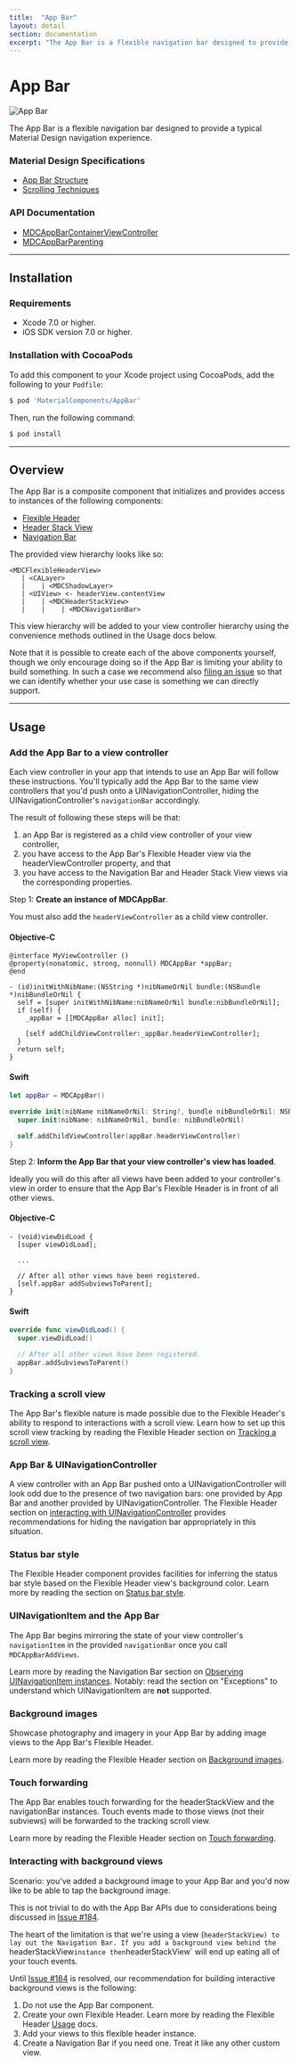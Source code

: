 ```yaml
---
title:  "App Bar"
layout: detail
section: documentation
excerpt: "The App Bar is a flexible navigation bar designed to provide a typical Material Design navigation experience."
---
```

# App Bar

![App Bar](docs/assets/appbar_screenshot.png)
<!--{: .ios-screenshot .right }-->

The App Bar is a flexible navigation bar designed to provide a typical Material Design
navigation experience.
<!--{: .intro :}-->

### Material Design Specifications

<ul class="icon-list">
  <li class="icon-link"><a href="https://www.google.com/design/spec/layout/structure.html#structure-app-bar">App Bar Structure</a></li>
  <li class="icon-link"><a href="https://www.google.com/design/spec/patterns/scrolling-techniques.html">Scrolling Techniques</a></li>
</ul>

### API Documentation

<ul class="icon-list">
  <li class="icon-link"><a href="/apidocs/AppBar/Classes/MDCAppBarContainerViewController.html">MDCAppBarContainerViewController</a></li>
  <li class="icon-link"><a href="/apidocs/AppBar/Protocols/MDCAppBarParenting.html">MDCAppBarParenting</a></li>
</ul>

- - -

## Installation

### Requirements

- Xcode 7.0 or higher.
- iOS SDK version 7.0 or higher.

### Installation with CocoaPods

To add this component to your Xcode project using CocoaPods, add the following to your `Podfile`:

~~~ bash
$ pod 'MaterialComponents/AppBar'
~~~

Then, run the following command:

~~~ bash
$ pod install
~~~

- - -

## Overview

The App Bar is a composite component that initializes and provides access to instances of the
following components:

- [Flexible Header](../FlexibleHeader)
- [Header Stack View](../HeaderStackView)
- [Navigation Bar](../NavigationBar)

The provided view hierarchy looks like so:

    <MDCFlexibleHeaderView>
       | <CALayer>
       |    | <MDCShadowLayer>
       | <UIView> <- headerView.contentView
       |    | <MDCHeaderStackView>
       |    |    | <MDCNavigationBar>

This view hierarchy will be added to your view controller hierarchy using the convenience methods
outlined in the Usage docs below.

Note that it is possible to create each of the above components yourself, though we only encourage
doing so if the App Bar is limiting your ability to build something. In such a case we recommend
also [filing an issue](https://github.com/google/material-components-ios/issues/new) so that we can
identify whether your use case is something we can directly support.



- - -

## Usage

### Add the App Bar to a view controller

Each view controller in your app that intends to use an App Bar will follow these instructions.
You'll typically add the App Bar to the same view controllers that you'd push onto a
UINavigationController, hiding the UINavigationController's `navigationBar` accordingly.

The result of following these steps will be that:

1. an App Bar is registered as a child view controller of your view controller,
2. you have access to the App Bar's Flexible Header view via the headerViewController property, and
   that
3. you have access to the Navigation Bar and Header Stack View views via the corresponding
   properties.

Step 1: **Create an instance of MDCAppBar**.

You must also add the `headerViewController` as a child view controller.

<!--<div class="material-code-render" markdown="1">-->
#### Objective-C

~~~ objc
@interface MyViewController ()
@property(nonatomic, strong, nonnull) MDCAppBar *appBar;
@end

- (id)initWithNibName:(NSString *)nibNameOrNil bundle:(NSBundle *)nibBundleOrNil {
  self = [super initWithNibName:nibNameOrNil bundle:nibBundleOrNil];
  if (self) {
    _appBar = [[MDCAppBar alloc] init];

    [self addChildViewController:_appBar.headerViewController];
  }
  return self;
}
~~~

#### Swift
~~~ swift
let appBar = MDCAppBar()

override init(nibName nibNameOrNil: String?, bundle nibBundleOrNil: NSBundle?) {
  super.init(nibName: nibNameOrNil, bundle: nibBundleOrNil)

  self.addChildViewController(appBar.headerViewController)
}
~~~
<!--</div>-->

Step 2: **Inform the App Bar that your view controller's view has loaded**.

Ideally you will do this after all views have been added to your controller's view in order to
ensure that the App Bar's Flexible Header is in front of all other views.

<!--<div class="material-code-render" markdown="1">-->
#### Objective-C
~~~ objc
- (void)viewDidLoad {
  [super viewDidLoad];

  ...

  // After all other views have been registered.
  [self.appBar addSubviewsToParent];
}
~~~

#### Swift
~~~ swift
override func viewDidLoad() {
  super.viewDidLoad()

  // After all other views have been registered.
  appBar.addSubviewsToParent()
}
~~~
<!--</div>-->

### Tracking a scroll view

The App Bar's flexible nature is made possible due to the Flexible Header's ability to respond to
interactions with a scroll view. Learn how to set up this scroll view tracking by reading the
Flexible Header section on [Tracking a scroll view](../FlexibleHeader/#tracking-a-scroll-view).

### App Bar & UINavigationController

A view controller with an App Bar pushed onto a UINavigationController will look odd due to the
presence of two navigation bars: one provided by App Bar and another provided by
UINavigationController. The Flexible Header section on
[interacting with UINavigationController](../FlexibleHeader/#interacting-with-uinavigationcontroller)
provides recommendations for hiding the navigation bar appropriately in this situation.

### Status bar style

The Flexible Header component provides facilities for inferring the status bar style based on the
Flexible Header view's background color. Learn more by reading the section on
[Status bar style](../FlexibleHeader/#status-bar-style).

### UINavigationItem and the App Bar

The App Bar begins mirroring the state of your view controller's `navigationItem` in the provided
`navigationBar` once you call `MDCAppBarAddViews`.

Learn more by reading the Navigation Bar section on
[Observing UINavigationItem instances](../NavigationBar/#observing-uinavigationitem-instances).
Notably: read the section on "Exceptions" to understand which UINavigationItem are **not**
supported.

### Background images

Showcase photography and imagery in your App Bar by adding image views to the App Bar's Flexible
Header.

Learn more by reading the Flexible Header section on
[Background images](../FlexibleHeader/#background-images).

### Touch forwarding

The App Bar enables touch forwarding for the headerStackView and the navigationBar instances. Touch
events made to those views (not their subviews) will be forwarded to the tracking scroll view.

Learn more by reading the Flexible Header section on
[Touch forwarding](../FlexibleHeader/#touch-forwarding).

### Interacting with background views

Scenario: you've added a background image to your App Bar and you'd now like to be able to tap the
background image.

This is not trivial to do with the App Bar APIs due to considerations being discussed in
[Issue #184](https://github.com/google/material-components-ios/issues/184).

The heart of the limitation is that we're using a view (`headerStackView) to lay out the Navigation
Bar. If you add a background view behind the `headerStackView` instance then `headerStackView` will
end up eating all of your touch events.

Until [Issue #184](https://github.com/google/material-components-ios/issues/184) is resolved, our
recommendation for building interactive background views is the following:

1. Do not use the App Bar component.
2. Create your own Flexible Header. Learn more by reading the Flexible Header
   [Usage](../FlexibleHeader/#usage) docs.
3. Add your views to this flexible header instance.
4. Create a Navigation Bar if you need one. Treat it like any other custom view.
